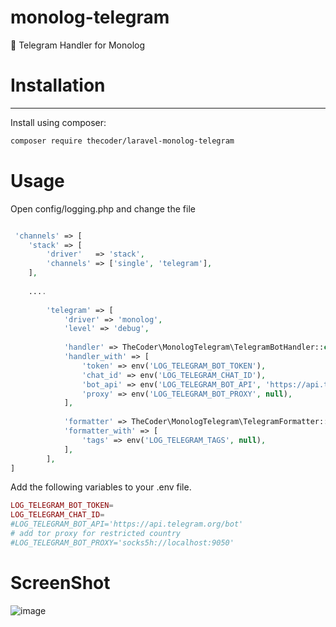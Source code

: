 

monolog-telegram
=============

🔔 Telegram Handler for Monolog


# Installation
-----------
Install using composer:

```bash
composer require thecoder/laravel-monolog-telegram  
```

# Usage
Open config/logging.php and change the file

```php

 'channels' => [
    'stack' => [
        'driver'   => 'stack',
        'channels' => ['single', 'telegram'],
    ],
    
    ....
    
        'telegram' => [
            'driver' => 'monolog',
            'level' => 'debug',
            
            'handler' => TheCoder\MonologTelegram\TelegramBotHandler::class,
            'handler_with' => [
                'token' => env('LOG_TELEGRAM_BOT_TOKEN'),
                'chat_id' => env('LOG_TELEGRAM_CHAT_ID'),
                'bot_api' => env('LOG_TELEGRAM_BOT_API', 'https://api.telegram.org/bot'),
                'proxy' => env('LOG_TELEGRAM_BOT_PROXY', null),
            ],
            
            'formatter' => TheCoder\MonologTelegram\TelegramFormatter::class,
            'formatter_with' => [
                'tags' => env('LOG_TELEGRAM_TAGS', null),
            ],            
        ],
]

```

Add the following variables to your .env file.

```php
LOG_TELEGRAM_BOT_TOKEN=
LOG_TELEGRAM_CHAT_ID=
#LOG_TELEGRAM_BOT_API='https://api.telegram.org/bot'
# add tor proxy for restricted country
#LOG_TELEGRAM_BOT_PROXY='socks5h://localhost:9050'
```
# ScreenShot

![image](https://user-images.githubusercontent.com/3877538/172431112-020d7a7c-f515-49bc-961a-3f63c9ff21af.png)

